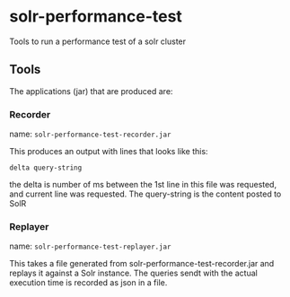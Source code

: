 # solr-performance-test
Tools to run a performance test of a solr cluster


## Tools

The applications (jar) that are produced are:

### Recorder

name: `solr-performance-test-recorder.jar`

This produces an output with lines that looks like this:

    delta query-string

the delta is number of ms between the 1st line in this file was requested, and
current line was requested. The query-string is the content posted to SolR

### Replayer

name: `solr-performance-test-replayer.jar`

This takes a file generated from solr-performance-test-recorder.jar and replays it
against a Solr instance. The queries sendt with the actual execution time is recorded 
as json in a file.
